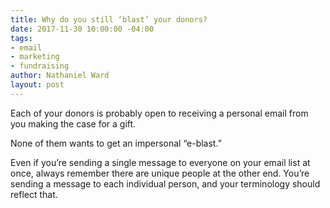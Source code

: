 ```yaml
---
title: Why do you still ‘blast’ your donors?
date: 2017-11-30 10:00:00 -04:00
tags:
- email
- marketing
- fundraising
author: Nathaniel Ward
layout: post
---
```


Each of your donors is probably open to receiving a personal email from you making the case for a gift.

None of them wants to get an impersonal “e-blast.”

Even if you’re sending a single message to everyone on your email list at once, always remember there are unique people at the other end. You’re sending a message to each individual person, and your terminology should reflect that.
